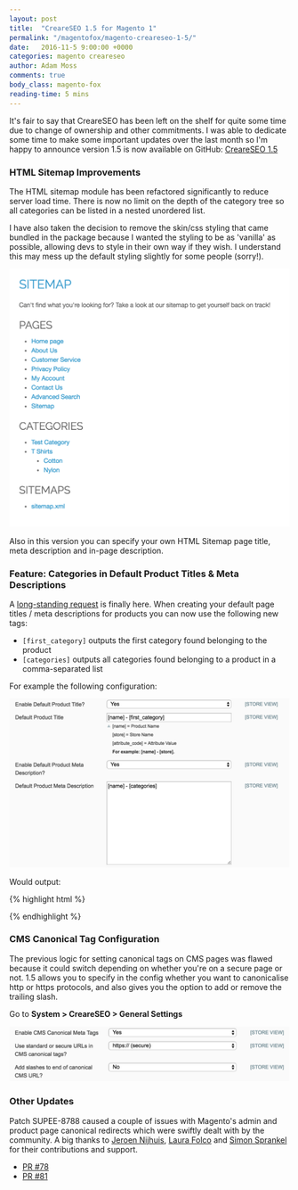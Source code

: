 ```yaml
---
layout: post
title:  "CreareSEO 1.5 for Magento 1"
permalink: "/magentofox/magento-creareseo-1-5/"
date:   2016-11-5 9:00:00 +0000
categories: magento creareseo
author: Adam Moss
comments: true
body_class: magento-fox
reading-time: 5 mins
---
```


It's fair to say that CreareSEO has been left on the shelf for quite some time due to change of ownership and other commitments. I was able to dedicate some time to make some important updates over the last month so I'm happy to announce version 1.5 is now available on GitHub: [CreareSEO 1.5](https://github.com/adampmoss/CreareSEO/releases/tag/1.5)

### HTML Sitemap Improvements
The HTML sitemap module has been refactored significantly to reduce server load time. There is now no limit on the depth of the category tree so all categories can be listed in a nested unordered list.

I have also taken the decision to remove the skin/css styling that came bundled in the package because I wanted the styling to be as 'vanilla' as possible, allowing devs to style in their own way if they wish. I understand this may mess up the default styling slightly for some people (sorry!).

![HTML Sitemap Front](/assets/posts/sitemap.png)

Also in this version you can specify your own HTML Sitemap page title, meta description and in-page description.

### Feature: Categories in Default Product Titles & Meta Descriptions

A [long-standing request](https://github.com/adampmoss/CreareSEO/issues/33) is finally here. When creating your default page titles / meta descriptions for products you can now use the following new tags:

- `[first_category]` outputs the first category found belonging to the product
- `[categories]` outputs all categories found belonging to a product in a comma-separated list

For example the following configuration:

![Categories in Meta Data Config](/assets/posts/categories-in-meta.png)

Would output:

{% highlight html %}
<title>Batman T Shirt - Batman Merch</title>
<meta name="description" content="Batman T Shirt - Batman Merch, T Shirts" />
{% endhighlight %}

### CMS Canonical Tag Configuration

The previous logic for setting canonical tags on CMS pages was flawed because it could switch depending on whether you're on a secure page or not. 1.5 allows you to specify in the config whether you want to canonicalise http or https protocols, and also gives you the option to add or remove the trailing slash.

Go to **System > CreareSEO > General Settings**

![CMS Canonical Config](/assets/posts/cms-canonical.png)

### Other Updates

Patch SUPEE-8788 caused a couple of issues with Magento's admin and product page canonical redirects which were swiftly dealt with by the community. A big thanks to [Jeroen Nijhuis](https://github.com/unxsist), [Laura Folco](https://github.com/lfolco) and [Simon Sprankel](https://github.com/sprankhub) for their contributions and support.

- [PR #78](https://github.com/adampmoss/CreareSEO/pull/78)
- [PR #81](https://github.com/adampmoss/CreareSEO/pull/81)

